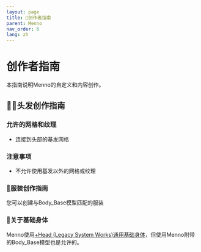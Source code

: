 ```yaml
---
layout: page
title: 🎨创作者指南
parent: Menno
nav_order: 6
lang: zh
---
```


# 创作者指南

本指南说明Menno的自定义和内容创作。

## 👨‍🦱头发创作指南

### 允许的网格和纹理
- 连接到头部的基发网格

### 注意事项
- 不允许使用基发以外的网格或纹理

### 👕服装创作指南
您可以创建与Body_Base模型匹配的服装

### 🧍关于基础身体

Menno使用[+Head (Legacy System Works)通用基础身体](https://booth.pm/ja/items/5153266)，但使用Menno附带的Body_Base模型也是允许的。 